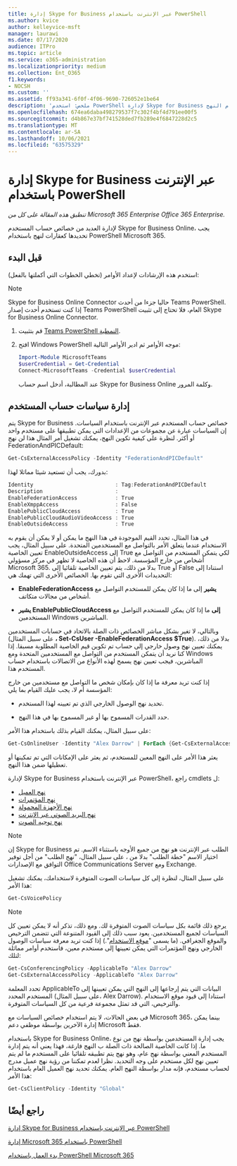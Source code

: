 ```yaml
---
title: إدارة Skype for Business عبر الإنترنت باستخدام PowerShell
ms.author: kvice
author: kelleyvice-msft
manager: laurawi
ms.date: 07/17/2020
audience: ITPro
ms.topic: article
ms.service: o365-administration
ms.localizationpriority: medium
ms.collection: Ent_O365
f1.keywords:
- NOCSH
ms.custom: ''
ms.assetid: ff93a341-6f0f-4f06-9690-726052e1be64
description: 'ملخص: استخدم PowerShell لإدارة Skype for Business حساب المستخدم عبر الإنترنت باستخدام النهج.'
ms.openlocfilehash: 674ea6daba498279537f7c302f4bf4d791ee00f5
ms.sourcegitcommit: d4b867e37bf741528ded7fb289e4f6847228d2c5
ms.translationtype: MT
ms.contentlocale: ar-SA
ms.lasthandoff: 10/06/2021
ms.locfileid: "63575329"
---
```

# <a name="manage-skype-for-business-online-policies-with-powershell"></a>إدارة Skype for Business عبر الإنترنت باستخدام PowerShell

*تنطبق هذه المقالة على كل من Microsoft 365 Enterprise Office 365 Enterprise.*

لإدارة العديد من خصائص حساب المستخدم Skype for Business Online، يجب تحديدها كعقارات لنهج باستخدام PowerShell Microsoft 365.
  
## <a name="before-you-begin"></a>قبل البدء

استخدم هذه الإرشادات لإعداد الأوامر (تخطي الخطوات التي أكملتها بالفعل):

  > [!Note]
  > Skype for Business Online Connector حاليا جزءا من أحدث Teams PowerShell. إذا كنت تستخدم أحدث إصدار Teams PowerShell العام، فلا تحتاج إلى تثبيت Skype for Business Online Connector.

1. قم بتثبيت [Teams PowerShell النمطية](/microsoftteams/teams-powershell-install).
    
2. افتح Windows PowerShell موجه الأوامر ثم ادير الأوامر التالية: 

   ```powershell
   Import-Module MicrosoftTeams
   $userCredential = Get-Credential
   Connect-MicrosoftTeams -Credential $userCredential
   ```

   عند المطالبة، أدخل اسم حساب Skype for Business Online وكلمة المرور.
    
## <a name="manage-user-account-policies"></a>إدارة سياسات حساب المستخدم

يتم Skype for Business خصائص حساب المستخدم عبر الإنترنت باستخدام السياسات. إن السياسات عبارة عن مجموعات من الإعدادات التي يمكن تطبيقها على مستخدم واحد أو أكثر. لنظرة على كيفية تكوين النهج، يمكنك تشغيل أمر المثال هذا لن نهج FederationAndPICDefault:
  
```powershell
Get-CsExternalAccessPolicy -Identity "FederationAndPICDefault"
```

بدورك، يجب أن تستعيد شيئا مماثلا لهذا:
  
```powershell
Identity                          : Tag:FederationAndPICDefault
Description                       :
EnableFederationAccess            : True
EnableXmppAccess                  : False
EnablePublicCloudAccess           : True
EnablePublicCloudAudioVideoAccess : True
EnableOutsideAccess               : True
```

في هذا المثال، تحدد القيم الموجودة في هذا النهج ما يمكن أو لا يمكن أن يقوم به الاستخدام عندما يتعلق الأمر بالتواصل مع المستخدمين المتحدة. على سبيل المثال، يجب تعيين الخاصية EnableOutsideAccess إلى True لكي يتمكن المستخدم من التواصل مع أشخاص من خارج المؤسسة. لاحظ أن هذه الخاصية لا تظهر في مركز مسؤولي Microsoft 365. بدلا من ذلك، يتم تعيين الخاصية تلقائيا إلى True أو False استنادا إلى التحديدات الأخرى التي تقوم بها. الخصائص الأخرى التي تهمك هي:
  
- **EnableFederationAccess يشير** إلى ما إذا كان يمكن للمستخدم التواصل مع أشخاص من مجالات متكاتف.
    
- **يشير EnablePublicCloudAccess إلى** ما إذا كان يمكن للمستخدم التواصل مع المستخدمين Windows المباشرين.
    
وبالتالي، لا تغير بشكل مباشر الخصائص ذات الصلة بالاتحاد في حسابات المستخدمين (على سبيل المثال **، Set-CsUser -EnableFederationAccess $True**). بدلا من ذلك، يمكنك تعيين نهج وصول خارجي إلى حساب تم تكوين قيم الخاصية المطلوبة مسبقا. إذا كنا نريد أن يتمكن المستخدم من التواصل مع المستخدمين المتحدة ومع Windows المباشرين، فيجب تعيين نهج يسمح لهذه الأنواع من الاتصالات باستخدام حساب المستخدم هذا.
  
إذا كنت تريد معرفة ما إذا كان بإمكان شخص ما التواصل مع مستخدمين من خارج المؤسسة أم لا، يجب عليك القيام بما يلي:
  
- تحديد نهج الوصول الخارجي الذي تم تعيينه لهذا المستخدم.
    
- حدد القدرات المسموح بها أو غير المسموح بها في هذا النهج.
    
على سبيل المثال، يمكنك القيام بذلك باستخدام هذا الأمر:
  
```powershell
Get-CsOnlineUser -Identity "Alex Darrow" | ForEach {Get-CsExternalAccessPolicy -Identity $_.ExternalAccessPolicy}
```

يعثر هذا الأمر على النهج المعين للمستخدم، ثم يعثر على الإمكانات التي تم تمكينها أو تعطيلها ضمن هذا النهج.
  
لإدارة Skype for Business عبر الإنترنت باستخدام PowerShell، راجع cmdlets ل:

- [نهج العميل](/previous-versions//mt228132(v=technet.10)#client-policy-cmdlets)
- [نهج المؤتمرات](/previous-versions//mt228132(v=technet.10)#conferencing-policy-cmdlets)
- [نهج الأجهزة المحمولة](/previous-versions//mt228132(v=technet.10)#mobile-policy-cmdlets)
- [نهج البريد الصوتي عبر الإنترنت](/previous-versions//mt228132(v=technet.10)#online-voicemail-policy-cmdlets)
- [نهج توجيه الصوت](/previous-versions//mt228132(v=technet.10)#voice-routing-policy-cmdlets)


> [!NOTE]
> إن Skype for Business الطلب عبر الإنترنت هو نهج من جميع الأوجه باستثناء الاسم. تم اختيار الاسم "خطة الطلب" بدلا من ، على سبيل المثال، "نهج الطلب" من أجل توفير التوافق مع الإصدارات Office Communications Server ومع Exchange. 
  
على سبيل المثال، لنظرة إلى كل سياسات الصوت المتوفرة لاستخدامك، يمكنك تشغيل هذا الأمر:
  
```powershell
Get-CsVoicePolicy
```

> [!NOTE]
> يرجع ذلك قائمة بكل سياسات الصوت المتوفرة لك. ومع ذلك، تذكر أنه لا يمكن تعيين كل السياسات لجميع المستخدمين. يعود سبب ذلك إلى القيود المتنوعة التي تتضمن الترخيص والموقع الجغرافي. (ما يسمى "[موقع الاستخدام](/previous-versions/azure/dn194136(v=azure.100))".) إذا كنت تريد معرفة سياسات الوصول الخارجي ونهج المؤتمرات التي يمكن تعيينها إلى مستخدم معين، فاستخدم أوامر مماثلة لتلك: 

```powershell
Get-CsConferencingPolicy -ApplicableTo "Alex Darrow"
Get-CsExternalAccessPolicy -ApplicableTo "Alex Darrow"
```

تحدد المعلمة ApplicableTo البيانات التي يتم إرجاعها إلى النهج التي يمكن تعيينها إلى المستخدم المحدد (على سبيل المثال، Alex Darrow). استنادا إلى قيود موقع الاستخدام والترخيص، التي قد تمثل مجموعة فرعية من كل السياسات المتوفرة. 
  
في بعض الحالات، لا يتم استخدام خصائص السياسات مع Microsoft 365، بينما يمكن إدارة الآخرين بواسطة موظفي دعم Microsoft فقط. 
  
باستخدام Skype for Business Online، يجب إدارة المستخدمين بواسطة نهج من نوع ما. إذا كانت الخاصية الصالحة ذات الصلة ب النهج فارغة، فهذا يعني أنه يتم إدارة المستخدم المعني بواسطة نهج عام، وهو نهج يتم تطبيقه تلقائيا على المستخدم ما لم يتم تعيين نهج لكل مستخدم على وجه التحديد. نظرا لعدم تمكننا من رؤية نهج عميل مدرج لحساب مستخدم، فإنه مدار بواسطة النهج العام. يمكنك تحديد نهج العميل العام باستخدام هذا الأمر:
  
```powershell
Get-CsClientPolicy -Identity "Global"
```

## <a name="see-also"></a>راجع أيضًا

[إدارة Skype for Business عبر الإنترنت باستخدام PowerShell](manage-skype-for-business-online-with-microsoft-365-powershell.md)
  
[إدارة Microsoft 365 باستخدام PowerShell](manage-microsoft-365-with-microsoft-365-powershell.md)
  
[بدء العمل باستخدام PowerShell Microsoft 365](getting-started-with-microsoft-365-powershell.md)